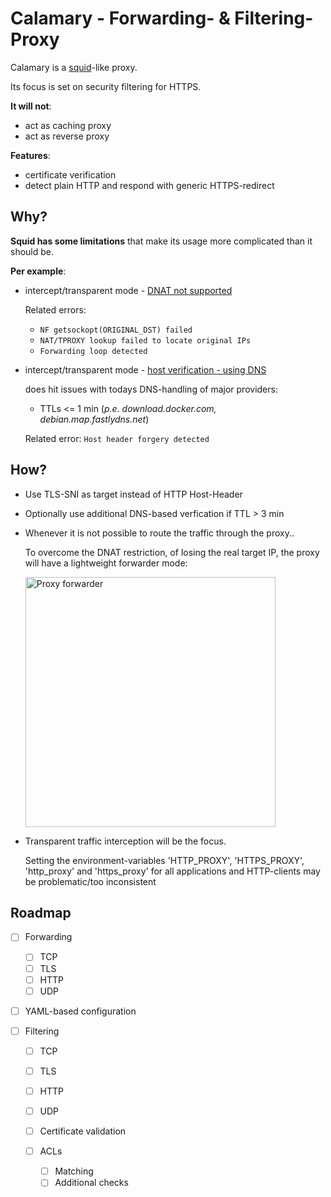 # Calamary - Forwarding- & Filtering-Proxy

Calamary is a [squid](http://www.squid-cache.org/)-like proxy.

Its focus is set on security filtering for HTTPS.

**It will not**:
* act as caching proxy
* act as reverse proxy

**Features**:
* certificate verification
* detect plain HTTP and respond with generic HTTPS-redirect


## Why?

**Squid has some limitations** that make its usage more complicated than it should be.

**Per example**:

* intercept/transparent mode - [DNAT not supported](http://www.squid-cache.org/Advisories/SQUID-2011_1.txt)

  Related errors:

  * `NF getsockopt(ORIGINAL_DST) failed`
  * `NAT/TPROXY lookup failed to locate original IPs`
  * `Forwarding loop detected`


* intercept/transparent mode - [host verification - using DNS](http://www.squid-cache.org/Doc/config/host_verify_strict/)

  does hit issues with todays DNS-handling of major providers:

  * TTLs <= 1 min (*p.e. download.docker.com, debian.map.fastlydns.net*)

  Related error: `Host header forgery detected`



## How?

* Use TLS-SNI as target instead of HTTP Host-Header


* Optionally use additional DNS-based verfication if TTL > 3 min


* Whenever it is not possible to route the traffic through the proxy..

  To overcome the DNAT restriction, of losing the real target IP, the proxy will have a lightweight forwarder mode:

  <img src="https://wiki.superstes.eu/en/latest/_images/squid_remote.png" alt="Proxy forwarder" width="400">


* Transparent traffic interception will be the focus.

  Setting the environment-variables 'HTTP_PROXY', 'HTTPS_PROXY', 'http_proxy' and 'https_proxy' for all applications and HTTP-clients may be problematic/too inconsistent


## Roadmap

- [ ] Forwarding

  - [ ] TCP
  - [ ] TLS
  - [ ] HTTP
  - [ ] UDP

- [ ] YAML-based configuration

- [ ] Filtering

  - [ ] TCP
  - [ ] TLS
  - [ ] HTTP
  - [ ] UDP

  - [ ] Certificate validation
  - [ ] ACLs

    - [ ] Matching
    - [ ] Additional checks
